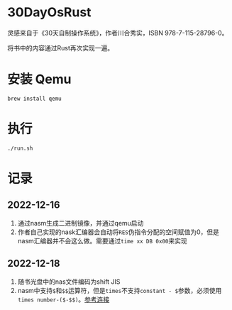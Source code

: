# 30DayOsRust
灵感来自于《30天自制操作系统》，作者川合秀实，ISBN 978-7-115-28796-0。

将书中的内容通过Rust再次实现一遍。
# 安装 Qemu
```shell
brew install qemu
```

# 执行
```shell
./run.sh
```

# 记录
## 2022-12-16
1. 通过nasm生成二进制镜像，并通过qemu启动
2. 作者自己实现的nask汇编器会自动将`RES`伪指令分配的空间赋值为0，但是nasm汇编器并不会这么做。需要通过`time xx DB 0x00`来实现

## 2022-12-18
1. 随书光盘中的nas文件编码为shift JIS
2. nasm中支持`$`和`$$`运算符，但是`times`不支持`constant - $`参数，必须使用`times number-($-$$)`。[参考连接](https://stackoverflow.com/questions/46726434/what-does-double-dollar-sign-mean-in-x86-assembly-nasm)